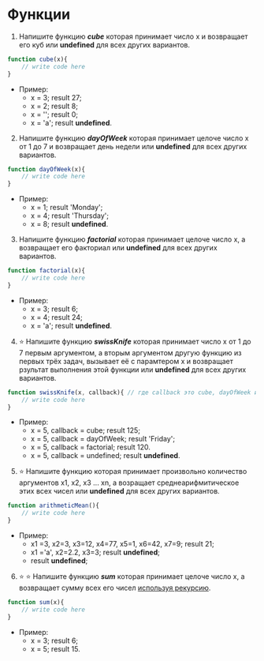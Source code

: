 # Функции
1. Напишите функцию _**cube**_ которая принимает число x и возвращает его куб или **undefined** для всех других вариантов.
```javascript
function cube(x){ 
	// write code here
}
```
* Пример: 
    * x = 3; result 27;
    * x = 2; result 8;
    * x = ''; result 0;
    * x = 'a'; result **undefined**.
2. Напишите функцию _**dayOfWeek**_ которая принимает целоче число x от 1 до 7 и возвращает день недели или **undefined** для всех других вариантов.
```javascript
function dayOfWeek(x){ 
	// write code here
}
```
* Пример: 
    * x = 1; result 'Monday';
    * x = 4; result 'Thursday';
	* x = 8; result **undefined**.
3. Напишите функцию _**factorial**_ которая принимает целоче число x, а возвращает его факториал или **undefined** для всех других вариантов.
```javascript
function factorial(x){ 
	// write code here
}
```
* Пример: 
    * x = 3; result 6;
    * x = 4; result 24;
    * x = 'a'; result **undefined**.
4. :star: Напишите функцию _**swissKnife**_ которая принимает число x от 1 до 7 первым аргументом, а вторым аргументом другую функцию из первых трёх задач, вызывает её с парамтером x и возвращает рзультат выполнения этой функции или **undefined** для всех других вариантов.
```javascript
function swissKnife(x, callback){ // где callback это cube, dayOfWeek или factorial
	// write code here
}
```
* Пример:
    * x = 5, callback = cube; result 125;
    * x = 5, callback = dayOfWeek; result 'Friday';
    * x = 5, callback = factorial; result 120.
    * x = 5, callback = undefined; result **undefined**.
5. :star: Напишите функцию которая принимает произвольно количество аргументов x1, x2, x3 ... xn, а возращает среднеарифмитическое этих всех чисел или **undefined** для всех других вариантов.
```javascript
function arithmeticMean(){
	// write code here
}
```
* Пример: 
    * x1 =3, x2=3, x3=12, x4=77, x5=1, x6=42, x7=9; result 21;
    * x1 ='a', x2=2.2, x3=3; result **undefined**;
    * result **undefined**;
6. :star: :star: Напишите функцию _**sum**_ которая принимает целоче число x, а возвращает сумму всех его чисел [используя рекурсию](https://learn.javascript.ru/recursion).
```javascript
function sum(x){ 
	// write code here
}
```
* Пример: 
    * x = 3; result 6;
    * x = 5; result 15.
